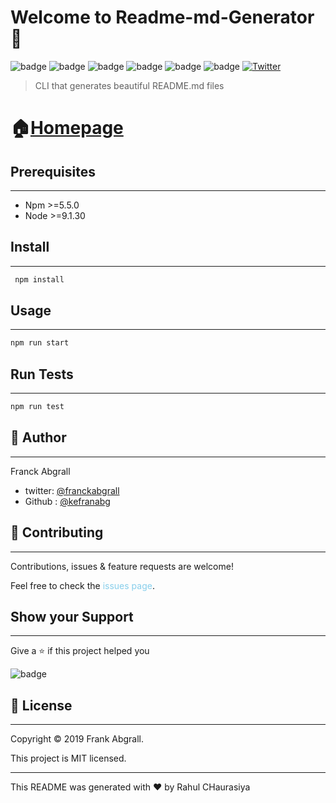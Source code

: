 # Welcome to Readme-md-Generator :wave:

![badge](https://img.shields.io/badge/version-0.5.0-blue)
![badge](https://img.shields.io/badge/npm-%3E%3D5.5.50-blue)
![badge](https://img.shields.io/badge/node-%3E%3D9.3.0-blue)
![badge](https://img.shields.io/badge/ocumentation-yes-brightgreen)
![badge](https://img.shields.io/badge/Maintained-yes-green)
![badge](https://img.shields.io/badge/License-MIT-yellowgreen)
[![Twitter](https://img.shields.io/twitter/url/https/twitter.com/cloudposse.svg?style=social&label=Follow%20%40FrankAbgrall)](https://twitter.com/FrankAbgrall)

> CLI that generates beautiful README.md files


# :house:[Homepage](http://www.traversymedia.com)


## Prerequisites
___
* Npm >=5.5.0
* Node >=9.1.30

## Install
___
```bash
 npm install
```

    
## Usage
___
```bash
npm run start
```




## Run Tests
___
```bash
npm run test
```


## :bust_in_silhouette: Author
___
Franck Abgrall
* twitter: [@franckabgrall](https://github.com/rahul79990/Assignments)
* Github : [@kefranabg](https://github.com/rahul79990/Assignments)


## :handshake: Contributing
___
Contributions, issues & feature requests are  welcome!

Feel free to check the <span style = "color:skyblue">issues page</span>.

## Show your Support
___
Give a :star: if this project helped you

![badge](https://img.shields.io/badge/-Become%20a%20patron-red)
## :memo: License
___
Copyright :copyright: 2019 Frank Abgrall.

This project is MIT licensed.

___
This README was generated with :heart: by Rahul CHaurasiya